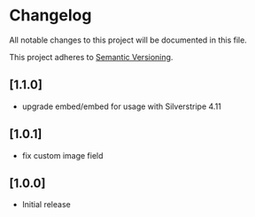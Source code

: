 # Changelog

All notable changes to this project will be documented in this file.

This project adheres to [Semantic Versioning](http://semver.org/).

## [1.1.0]

* upgrade embed/embed for usage with Silverstripe 4.11

## [1.0.1]

* fix custom image field

## [1.0.0]

* Initial release
